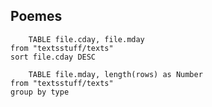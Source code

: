 ## Poemes  
  
```dataview  
	TABLE file.cday, file.mday  
from "textsstuff/texts"  
sort file.cday DESC  
```  
  
```dataview  
	TABLE file.mday, length(rows) as Number  
from "textsstuff/texts"  
group by type  
```  